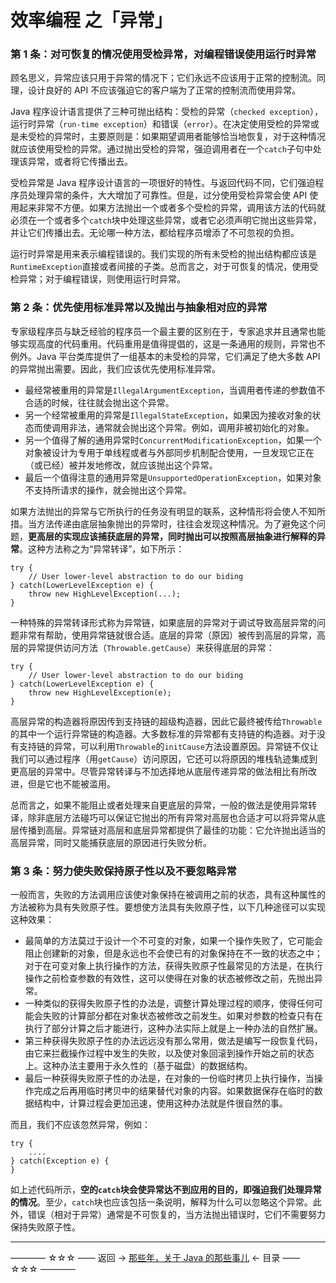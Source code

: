 # 效率编程 之「异常」

### 第 1 条：对可恢复的情况使用受检异常，对编程错误使用运行时异常

顾名思义，异常应该只用于异常的情况下；它们永远不应该用于正常的控制流。同理，设计良好的 API 不应该强迫它的客户端为了正常的控制流而使用异常。

Java 程序设计语言提供了三种可抛出结构：受检的异常（`checked exception`），运行时异常（`run-time exception`）和错误（`error`）。在决定使用受检的异常或是未受检的异常时，主要原则是：如果期望调用者能够恰当地恢复，对于这种情况就应该使用受检的异常。通过抛出受检的异常，强迫调用者在一个`catch`子句中处理该异常，或者将它传播出去。

受检异常是 Java 程序设计语言的一项很好的特性。与返回代码不同，它们强迫程序员处理异常的条件，大大增加了可靠性。但是，过分使用受检异常会使 API 使用起来非常不方便。如果方法抛出一个或者多个受检的异常，调用该方法的代码就必须在一个或者多个`catch`块中处理这些异常，或者它必须声明它抛出这些异常，并让它们传播出去。无论哪一种方法，都给程序员增添了不可忽视的负担。

运行时异常是用来表示编程错误的。我们实现的所有未受检的抛出结构都应该是`RuntimeException`直接或者间接的子类。总而言之，对于可恢复的情况，使用受检异常；对于编程错误，则使用运行时异常。

### 第 2 条：优先使用标准异常以及抛出与抽象相对应的异常

专家级程序员与缺乏经验的程序员一个最主要的区别在于，专家追求并且通常也能够实现高度的代码重用。代码重用是值得提倡的，这是一条通用的规则，异常也不例外。Java 平台类库提供了一组基本的未受检的异常，它们满足了绝大多数 API 的异常抛出需要。因此，我们应该优先使用标准异常。

- 最经常被重用的异常是`IllegalArgumentException`，当调用者传递的参数值不合适的时候，往往就会抛出这个异常。
- 另一个经常被重用的异常是`IllegalStateException`，如果因为接收对象的状态而使调用非法，通常就会抛出这个异常。例如，调用非被初始化的对象。
- 另一个值得了解的通用异常时`ConcurrentModificationException`，如果一个对象被设计为专用于单线程或者与外部同步机制配合使用，一旦发现它正在（或已经）被并发地修改，就应该抛出这个异常。
- 最后一个值得注意的通用异常是`UnsupportedOperationException`，如果对象不支持所请求的操作，就会抛出这个异常。

如果方法抛出的异常与它所执行的任务没有明显的联系，这种情形将会使人不知所措。当方法传递由底层抽象抛出的异常时，往往会发现这种情况。为了避免这个问题，**更高层的实现应该捕获底层的异常，同时抛出可以按照高层抽象进行解释的异常**。这种方法称之为“异常转译”，如下所示：

```
try {
	// User lower-level abstraction to do our biding
} catch(LowerLevelException e) {
	throw new HighLevelException(...);
}
```

一种特殊的异常转译形式称为异常链，如果底层的异常对于调试导致高层异常的问题非常有帮助，使用异常链就很合适。底层的异常（原因）被传到高层的异常，高层的异常提供访问方法（`Throwable.getCause`）来获得底层的异常：

```
try {
	// User lower-level abstraction to do our biding
} catch(LowerLevelException e) {
	throw new HighLevelException(e);
}
```

高层异常的构造器将原因传到支持链的超级构造器，因此它最终被传给`Throwable`的其中一个运行异常链的构造器。大多数标准的异常都有支持链的构造器。对于没有支持链的异常，可以利用`Throwable`的`initCause`方法设置原因。异常链不仅让我们可以通过程序（用`getCause`）访问原因，它还可以将原因的堆栈轨迹集成到更高层的异常中。尽管异常转译与不加选择地从底层传递异常的做法相比有所改进，但是它也不能被滥用。

总而言之，如果不能阻止或者处理来自更底层的异常，一般的做法是使用异常转译，除非底层方法碰巧可以保证它抛出的所有异常对高层也合适才可以将异常从底层传播到高层。异常链对高层和底层异常都提供了最佳的功能：它允许抛出适当的高层异常，同时又能捕获底层的原因进行失败分析。

### 第 3 条：努力使失败保持原子性以及不要忽略异常

一般而言，失败的方法调用应该使对象保持在被调用之前的状态，具有这种属性的方法被称为具有失败原子性。要想使方法具有失败原子性，以下几种途径可以实现这种效果：

- 最简单的方法莫过于设计一个不可变的对象，如果一个操作失败了，它可能会阻止创建新的对象，但是永远也不会使已有的对象保持在不一致的状态之中；对于在可变对象上执行操作的方法，获得失败原子性最常见的方法是，在执行操作之前检查参数的有效性，这可以使得在对象的状态被修改之前，先抛出异常。
- 一种类似的获得失败原子性的办法是，调整计算处理过程的顺序，使得任何可能会失败的计算部分都在对象状态被修改之前发生。如果对参数的检查只有在执行了部分计算之后才能进行，这种办法实际上就是上一种办法的自然扩展。
- 第三种获得失败原子性的办法远远没有那么常用，做法是编写一段恢复代码，由它来拦截操作过程中发生的失败，以及使对象回滚到操作开始之前的状态上。这种办法主要用于永久性的（基于磁盘）的数据结构。
- 最后一种获得失败原子性的办法是，在对象的一份临时拷贝上执行操作，当操作完成之后再用临时拷贝中的结果替代对象的内容。如果数据保存在临时的数据结构中，计算过程会更加迅速，使用这种办法就是件很自然的事。

而且，我们不应该忽然异常，例如：

```
try {
	....
} catch(Exception e) {
}
```
如上述代码所示，**空的`catch`块会使异常达不到应用的目的，即强迫我们处理异常的情况**。至少，`catch`块也应该包括一条说明，解释为什么可以忽略这个异常。此外，错误（相对于异常）通常是不可恢复的，当方法抛出错误时，它们不需要努力保持失败原子性。

----------

———— ☆☆☆ —— 返回 -> [那些年，关于 Java 的那些事儿](https://github.com/guobinhit/java-skills/blob/master/README.md) <- 目录 —— ☆☆☆ ————
